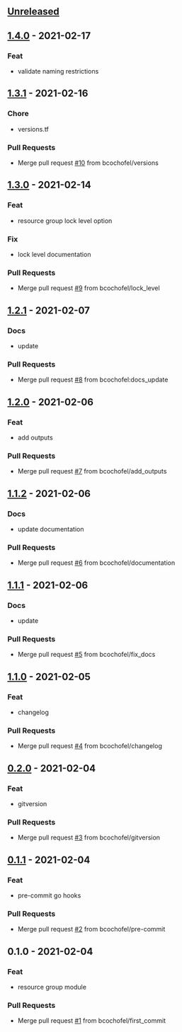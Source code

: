 <a name="unreleased"></a>
## [Unreleased]


<a name="1.4.0"></a>
## [1.4.0] - 2021-02-17
### Feat
- validate naming restrictions


<a name="1.3.1"></a>
## [1.3.1] - 2021-02-16
### Chore
- versions.tf

### Pull Requests
- Merge pull request [#10](https://github.com/bcochofel/terraform-azurerm-resource-group/issues/10) from bcochofel/versions


<a name="1.3.0"></a>
## [1.3.0] - 2021-02-14
### Feat
- resource group lock level option

### Fix
- lock level documentation

### Pull Requests
- Merge pull request [#9](https://github.com/bcochofel/terraform-azurerm-resource-group/issues/9) from bcochofel/lock_level


<a name="1.2.1"></a>
## [1.2.1] - 2021-02-07
### Docs
- update

### Pull Requests
- Merge pull request [#8](https://github.com/bcochofel/terraform-azurerm-resource-group/issues/8) from bcochofel:docs_update


<a name="1.2.0"></a>
## [1.2.0] - 2021-02-06
### Feat
- add outputs

### Pull Requests
- Merge pull request [#7](https://github.com/bcochofel/terraform-azurerm-resource-group/issues/7) from bcochofel/add_outputs


<a name="1.1.2"></a>
## [1.1.2] - 2021-02-06
### Docs
- update documentation

### Pull Requests
- Merge pull request [#6](https://github.com/bcochofel/terraform-azurerm-resource-group/issues/6) from bcochofel/documentation


<a name="1.1.1"></a>
## [1.1.1] - 2021-02-06
### Docs
- update

### Pull Requests
- Merge pull request [#5](https://github.com/bcochofel/terraform-azurerm-resource-group/issues/5) from bcochofel/fix_docs


<a name="1.1.0"></a>
## [1.1.0] - 2021-02-05
### Feat
- changelog

### Pull Requests
- Merge pull request [#4](https://github.com/bcochofel/terraform-azurerm-resource-group/issues/4) from bcochofel/changelog


<a name="0.2.0"></a>
## [0.2.0] - 2021-02-04
### Feat
- gitversion

### Pull Requests
- Merge pull request [#3](https://github.com/bcochofel/terraform-azurerm-resource-group/issues/3) from bcochofel/gitversion


<a name="0.1.1"></a>
## [0.1.1] - 2021-02-04
### Feat
- pre-commit go hooks

### Pull Requests
- Merge pull request [#2](https://github.com/bcochofel/terraform-azurerm-resource-group/issues/2) from bcochofel/pre-commit


<a name="0.1.0"></a>
## 0.1.0 - 2021-02-04
### Feat
- resource group module

### Pull Requests
- Merge pull request [#1](https://github.com/bcochofel/terraform-azurerm-resource-group/issues/1) from bcochofel/first_commit


[Unreleased]: https://github.com/bcochofel/terraform-azurerm-resource-group/compare/1.4.0...HEAD
[1.4.0]: https://github.com/bcochofel/terraform-azurerm-resource-group/compare/1.3.1...1.4.0
[1.3.1]: https://github.com/bcochofel/terraform-azurerm-resource-group/compare/1.3.0...1.3.1
[1.3.0]: https://github.com/bcochofel/terraform-azurerm-resource-group/compare/1.2.1...1.3.0
[1.2.1]: https://github.com/bcochofel/terraform-azurerm-resource-group/compare/1.2.0...1.2.1
[1.2.0]: https://github.com/bcochofel/terraform-azurerm-resource-group/compare/1.1.2...1.2.0
[1.1.2]: https://github.com/bcochofel/terraform-azurerm-resource-group/compare/1.1.1...1.1.2
[1.1.1]: https://github.com/bcochofel/terraform-azurerm-resource-group/compare/1.1.0...1.1.1
[1.1.0]: https://github.com/bcochofel/terraform-azurerm-resource-group/compare/0.2.0...1.1.0
[0.2.0]: https://github.com/bcochofel/terraform-azurerm-resource-group/compare/0.1.1...0.2.0
[0.1.1]: https://github.com/bcochofel/terraform-azurerm-resource-group/compare/0.1.0...0.1.1

